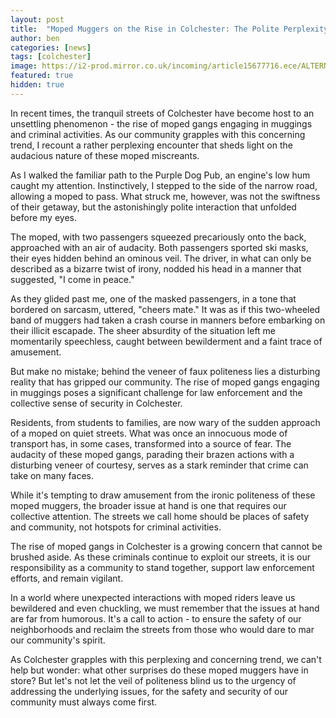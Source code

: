 ```yaml
---
layout: post
title:  "Moped Muggers on the Rise in Colchester: The Polite Perplexity of a Growing Trend"
author: ben
categories: [news]
tags: [colchester]
image: https://i2-prod.mirror.co.uk/incoming/article15677716.ece/ALTERNATES/s1200/1_Moped-gang-court-case.jpg
featured: true
hidden: true
---
```


In recent times, the tranquil streets of Colchester have become host to an unsettling phenomenon - the rise of moped gangs engaging in muggings and criminal activities. As our community grapples with this concerning trend, I recount a rather perplexing encounter that sheds light on the audacious nature of these moped miscreants.

As I walked the familiar path to the Purple Dog Pub, an engine's low hum caught my attention. Instinctively, I stepped to the side of the narrow road, allowing a moped to pass. What struck me, however, was not the swiftness of their getaway, but the astonishingly polite interaction that unfolded before my eyes.

The moped, with two passengers squeezed precariously onto the back, approached with an air of audacity. Both passengers sported ski masks, their eyes hidden behind an ominous veil. The driver, in what can only be described as a bizarre twist of irony, nodded his head in a manner that suggested, "I come in peace."

As they glided past me, one of the masked passengers, in a tone that bordered on sarcasm, uttered, "cheers mate." It was as if this two-wheeled band of muggers had taken a crash course in manners before embarking on their illicit escapade. The sheer absurdity of the situation left me momentarily speechless, caught between bewilderment and a faint trace of amusement.

But make no mistake; behind the veneer of faux politeness lies a disturbing reality that has gripped our community. The rise of moped gangs engaging in muggings poses a significant challenge for law enforcement and the collective sense of security in Colchester.

Residents, from students to families, are now wary of the sudden approach of a moped on quiet streets. What was once an innocuous mode of transport has, in some cases, transformed into a source of fear. The audacity of these moped gangs, parading their brazen actions with a disturbing veneer of courtesy, serves as a stark reminder that crime can take on many faces.

While it's tempting to draw amusement from the ironic politeness of these moped muggers, the broader issue at hand is one that requires our collective attention. The streets we call home should be places of safety and community, not hotspots for criminal activities.

The rise of moped gangs in Colchester is a growing concern that cannot be brushed aside. As these criminals continue to exploit our streets, it is our responsibility as a community to stand together, support law enforcement efforts, and remain vigilant.

In a world where unexpected interactions with moped riders leave us bewildered and even chuckling, we must remember that the issues at hand are far from humorous. It's a call to action - to ensure the safety of our neighborhoods and reclaim the streets from those who would dare to mar our community's spirit.

As Colchester grapples with this perplexing and concerning trend, we can't help but wonder: what other surprises do these moped muggers have in store? But let's not let the veil of politeness blind us to the urgency of addressing the underlying issues, for the safety and security of our community must always come first.
